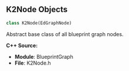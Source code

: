 ## K2Node Objects

```python
class K2Node(EdGraphNode)
```

Abstract base class of all blueprint graph nodes.

**C++ Source:**

- **Module**: BlueprintGraph
- **File**: K2Node.h

<a id="unreal.AnimGraphNode_Base"></a>